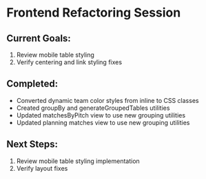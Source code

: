 # Frontend Refactoring Session

## Current Goals:
1. Review mobile table styling
2. Verify centering and link styling fixes

## Completed:
- Converted dynamic team color styles from inline to CSS classes
- Created groupBy and generateGroupedTables utilities
- Updated matchesByPitch view to use new grouping utilities
- Updated planning matches view to use new grouping utilities

## Next Steps:
1. Review mobile table styling implementation
2. Verify layout fixes
